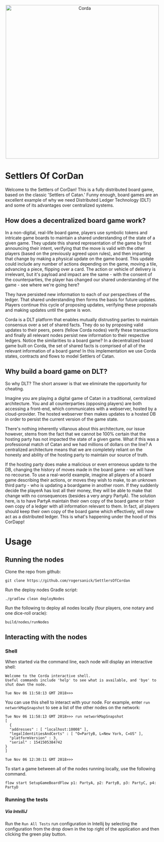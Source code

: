<p align="center">
  <img src="https://www.corda.net/wp-content/uploads/2016/11/fg005_corda_b.png" alt="Corda" width="500">
</p>

# Settlers Of CorDan

Welcome to the Settlers of CorDan! This is a fully distributed board game, based on the classic 'Settlers of Catan.' Funny enough, board games are an excellent example of why 
we need Distributed Ledger Technology (DLT) and some of its advantages over centralized systems. 

## How does a decentralized board game work?

In a non-digital, real-life board game, players use symbolic tokens and intricate game boards to maintain a shared understanding of the state of a given game. 
They update this shared representation of the game by first announcing their intent, verifying that the move is valid with the other players (based on the previously agreed 
upon rules), and then imparting that change by making a physical update on the game board. This update could include any number of actions depending on the game, moving a tile, advancing a piece, 
flipping over a card. The action or vehicle of delivery is irrelevant, but it's payload and impact are the same - with the consent of the counterparties, the player has changed our 
shared understanding of the game - see where we're going here? 

They have persisted new information to each of our perspectives of the ledger. That shared understanding then forms the basis for future updates. Players continue this cycle of proposing updates, 
verifying these proposals and making updates until the game is won.

Corda is a DLT platform that enables mutually distrusting parties to maintain consensus over a set of shared facts. They do so by proposing valid updates to their peers, peers (fellow Corda nodes) 
verify these transactions and finally all relevant nodes persist new information to their respective ledgers. Notice the similarities to a board game? In a decentralized board game built on Corda, 
the set of shared facts is comprised of all of the relevant information of a board game! In this implementation we use Corda states, contracts and flows to model Settlers of Catan.

## Why build a board game on DLT?

So why DLT? The short answer is that we eliminate the opportunity for cheating.

Imagine you are playing a digital game of Catan in a traditional, centralized architecture. You and all counterparties (opposing players) are both accessing a front-end, which 
communicates with a webserver, hosted by a cloud-provider. The hosted webserver then makes updates to a hosted DB in order to persist the current version of the game state.

There's nothing inherently villanous about this architecture, our issue however, stems from the fact that we cannot be 100% certain that the hosting party has not impacted 
the state of a given game. What if this was a professional match of Catan and we had millions of dollars on the line? A centralized architecture means that we are 
completely reliant on the honesty and ability of the hosting party to maintain our source of truth.

If the hosting party does make a malicious or even erroneous update to the DB, changing the history of moves made in the board game - we will have no recourse. To use a real-world 
example, imagine all players of a board game describing their actions, or moves they wish to make, to an unknown third party - who is updating a boardgame in another room. If they 
suddenly decide the playerA has lost all their money, they will be able to make that change with no consequences (besides a very angry PartyA). The solution here, is to have PartyA
maintain their own copy of the board game or their own copy of a ledger with all information relevant to them. In fact, all players should keep their own copy of the board game
which effectively, will now act as a distributed ledger. This is what's happening under the hood of this CorDapp!

# Usage

## Running the nodes

Clone the repo from github:

    git clone https://github.com/rogersanick/SettlersOfCordan
    
Run the deploy nodes Gradle script:

    ./gradlew clean deployNodes
    
Run the following to deploy all nodes locally (four players, one notary and one dice-roll oracle):

    build/nodes/runNodes

## Interacting with the nodes

### Shell

When started via the command line, each node will display an interactive shell:

    Welcome to the Corda interactive shell.
    Useful commands include 'help' to see what is available, and 'bye' to shut down the node.
    
    Tue Nov 06 11:58:13 GMT 2018>>>

You can use this shell to interact with your node. For example, enter `run networkMapSnapshot` to see a list of 
the other nodes on the network:

    Tue Nov 06 11:58:13 GMT 2018>>> run networkMapSnapshot
    [
      {
      "addresses" : [ "localhost:10008" ],
      "legalIdentitiesAndCerts" : [ "O=PartyB, L=New York, C=US" ],
      "platformVersion" : 3,
      "serial" : 1541505384742
    }
    ]
    
    Tue Nov 06 12:30:11 GMT 2018>>> 

To start a game between all of the nodes running locally, use the following command.
    
    flow start SetupGameBoardFlow p1: PartyA, p2: PartyB, p3: PartyC, p4: PartyD

### Running the tests

##### Via IntelliJ

Run the `Run All Tests` run configuration in Intellij by selecting the configuration from the drop down in the 
top right of the application and then clicking the green play button.